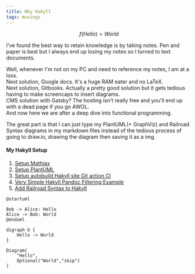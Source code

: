 ```yaml
---
title: Why Hakyll
tags: musings
---
```


$$ f(Hello) = World  $$ 

I've found the best way to retain knowledge is by taking notes. Pen and paper is best but I always end up losing my notes so I turned to text documents.  

Well, whenever I'm not on my PC and need to reference my notes, I am at a loss.  
Next solution, Google docs. It's a huge RAM eater and no LaTeX.    
Next solution, Gitbooks. Actually a pretty good solution but it gets tedious having to make screencaps to insert diagrams.  
CMS solution with Gatsby? The hosting isn't really free and you'll end up with a dead page if you go AWOL.  
And now here we are after a deep dive into functional programming.  

The great part is that I can just type my PlantUML(+ GraphViz) and Railroad Syntax diagrams in my markdown files instead of the tedious process of going to draw.io, drawing the diagram then saving it as a img.

#### My Hakyll Setup

1. [Setup Mathjax](2021-08-23-HakyllSetupMathjax.html)
2. [Setup PlantUML](2021-08-24-HakyllPlantUML2.html)
3. [Setup autobuild Hakyll site Git action CI](2021-06-28-HakyllGitAction.html)
4. [Very Simple Hakyll Pandoc Filtering Example](2021-08-23-PandocFiltering.html)
5. [Add Railroad Syntax to Hakyll](2021-10-01-RailroadSyntax.html)


```plantuml
@startuml

Bob -> Alice: Hello
Alice -> Bob: World
@enduml
```

```plantuml
digraph G {
    Hello -> World
} 
```

```rroad
Diagram(
    "Hello",
    Optional("World","skip")
)
```